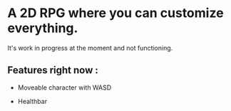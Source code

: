# A 2D RPG where you can customize everything.

It's work in progress at the moment and not functioning.

## Features right now :

* Moveable character with WASD

* Healthbar
